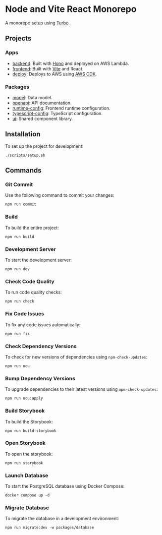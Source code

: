 # Node and Vite React Monorepo

A monorepo setup using [Turbo](https://turbo.build).

## Projects

### Apps

- [backend](apps/backend): Built with [Hono](https://hono.dev) and deployed on AWS Lambda.
- [frontend](apps/frontend): Built with [Vite](https://vitejs.dev) and React.
- [deploy](apps/deploy): Deploys to AWS using [AWS CDK](https://github.com/aws/aws-cdk).

### Packages

- [model](packages/model): Data model.
- [openapi](packages/openapi): API documentation.
- [runtime-config](packages/runtime-config): Frontend runtime configuration.
- [typescript-config](packages/typescript-config): TypeScript configuration.
- [ui](packages/ui): Shared component library.

## Installation

To set up the project for development:

```shell
./scripts/setup.sh
```

## Commands

### Git Commit

Use the following command to commit your changes:

```shell
npm run commit
```

### Build

To build the entire project:

```shell
npm run build
```

### Development Server

To start the development server:

```shell
npm run dev
```

### Check Code Quality

To run code quality checks:

```shell
npm run check
```

### Fix Code Issues

To fix any code issues automatically:

```shell
npm run fix
```

### Check Dependency Versions

To check for new versions of dependencies using `npm-check-updates`:

```shell
npm run ncu
```

### Bump Dependency Versions

To upgrade dependencies to their latest versions using `npm-check-updates`:

```shell
npm run ncu:apply
```

### Build Storybook

To build the Storybook:

```shell
npm run build-storybook
```

### Open Storybook

To open the storybook:

```shell
npm run storybook
```

### Launch Database

To start the PostgreSQL database using Docker Compose:

```shell
docker compose up -d
```

### Migrate Database

To migrate the database in a development environment:

```shell
npm run migrate:dev -w packages/database
```
